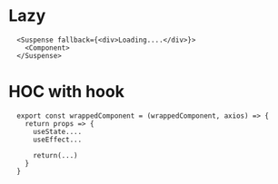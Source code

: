 # Lazy

```
  <Suspense fallback={<div>Loading....</div>}>
    <Component>
  </Suspense>
```


# HOC with hook

```
  export const wrappedComponent = (wrappedComponent, axios) => {
    return props => {
      useState....
      useEffect...

      return(...)
    }
  }
```